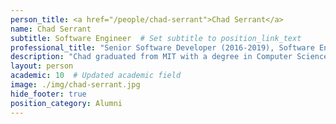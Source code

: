 ```yaml
---
person_title: <a href="/people/chad-serrant">Chad Serrant</a>
name: Chad Serrant
subtitle: Software Engineer  # Set subtitle to position_link_text
professional_title: "Senior Software Developer (2016-2019), Software Engineer, VMware Tanzu Labs"
description: "Chad graduated from MIT with a degree in Computer Science and uses his software development skills to help the healthcare industry.Before joining HMS, Chad was part of Athenahealth, improving interfaces used during patient visits. At HMS Chad helped the Undiagnosed Disease Network link patients with doctors and researchers around the world.Chad believes technology should handle organizing health information so medical practitioners can focus on keeping us healthy."
layout: person
academic: 10  # Updated academic field
image: ./img/chad-serrant.jpg
hide_footer: true
position_category: Alumni
---
```

